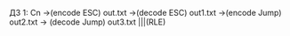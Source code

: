 ДЗ 1: Cn ->(encode ESC) out.txt ->(decode ESC) out1.txt ->(encode Jump) out2.txt -> (decode Jump) out3.txt |||(RLE)
